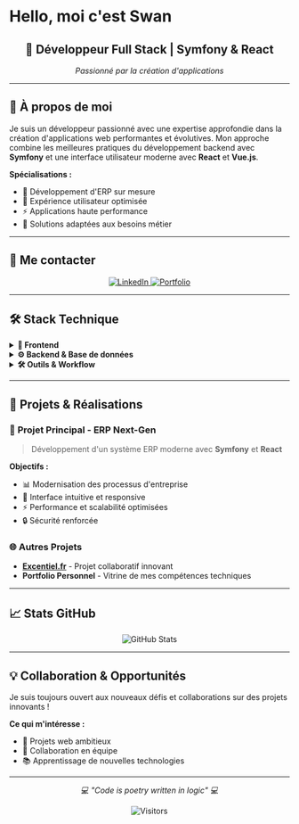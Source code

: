 #  **Hello, moi c'est Swan**

<div align="center">
  <h2>🚀 <strong>Développeur Full Stack</strong> | Symfony & React</h2>
  <p><em>Passionné par la création d'applications</em></p>
</div>

---

## 🎯 **À propos de moi**

Je suis un développeur passionné avec une expertise approfondie dans la création d'applications web performantes et évolutives. Mon approche combine les meilleures pratiques du développement backend avec **Symfony** et une interface utilisateur moderne avec **React** et **Vue.js**.

**Spécialisations :**
- 🏢 Développement d'ERP sur mesure
- 🎨 Expérience utilisateur optimisée
- ⚡ Applications haute performance
- 🔧 Solutions adaptées aux besoins métier

---

## 🤝 **Me contacter**

<p align="center">
  <a href="https://www.linkedin.com/in/swan-daphne-dev-web/" target="_blank">
    <img src="https://img.shields.io/badge/LinkedIn-0077B5?style=for-the-badge&logo=linkedin&logoColor=white" alt="LinkedIn" />
  </a>
  <a href="http://swandaphne.fr" target="_blank">
    <img src="https://img.shields.io/badge/Portfolio-000000?style=for-the-badge&logo=About.me&logoColor=white" alt="Portfolio" />
  </a>
</p>

---

## 🛠️ **Stack Technique**

<details>
<summary><strong>🎨 Frontend</strong></summary>
<br>

![HTML5](https://img.shields.io/badge/HTML5-E34F26?style=for-the-badge&logo=html5&logoColor=white)
![CSS3](https://img.shields.io/badge/CSS3-1572B6?style=for-the-badge&logo=css3&logoColor=white)
![JavaScript](https://img.shields.io/badge/JavaScript-F7DF1E?style=for-the-badge&logo=javascript&logoColor=black)
![TypeScript](https://img.shields.io/badge/TypeScript-007ACC?style=for-the-badge&logo=typescript&logoColor=white)

![React](https://img.shields.io/badge/React-20232A?style=for-the-badge&logo=react&logoColor=61DAFB)
![Vue.js](https://img.shields.io/badge/Vue.js-35495E?style=for-the-badge&logo=vue.js&logoColor=4FC08D)
![Next.js](https://img.shields.io/badge/Next.js-000000?style=for-the-badge&logo=nextdotjs&logoColor=white)
![Angular](https://img.shields.io/badge/Angular-DD0031?style=for-the-badge&logo=angular&logoColor=white)

![TailwindCSS](https://img.shields.io/badge/Tailwind_CSS-38B2AC?style=for-the-badge&logo=tailwind-css&logoColor=white)
![Bootstrap](https://img.shields.io/badge/Bootstrap-563D7C?style=for-the-badge&logo=bootstrap&logoColor=white)

</details>

<details>
<summary><strong>⚙️ Backend & Base de données</strong></summary>
<br>

![PHP](https://img.shields.io/badge/PHP-777BB4?style=for-the-badge&logo=php&logoColor=white)
![Symfony](https://img.shields.io/badge/Symfony-000000?style=for-the-badge&logo=symfony&logoColor=white)
![Python](https://img.shields.io/badge/Python-14354C?style=for-the-badge&logo=python&logoColor=white)
![Swift](https://img.shields.io/badge/Swift-FA7343?style=for-the-badge&logo=swift&logoColor=white)

![MySQL](https://img.shields.io/badge/MySQL-00000F?style=for-the-badge&logo=mysql&logoColor=white)

</details>

<details>
<summary><strong>🛠️ Outils & Workflow</strong></summary>
<br>

![Git](https://img.shields.io/badge/GIT-E44C30?style=for-the-badge&logo=git&logoColor=white)
![Figma](https://img.shields.io/badge/Figma-F24E1E?style=for-the-badge&logo=figma&logoColor=white)
![Photoshop](https://img.shields.io/badge/Adobe%20Photoshop-31A8FF?style=for-the-badge&logo=Adobe%20Photoshop&logoColor=black)

</details>

---

## 🚀 **Projets & Réalisations**

### 💼 **Projet Principal - ERP Next-Gen**
> Développement d'un système ERP moderne avec **Symfony** et **React**

**Objectifs :**
- 📊 Modernisation des processus d'entreprise
- 🔄 Interface intuitive et responsive
- ⚡ Performance et scalabilité optimisées
- 🔒 Sécurité renforcée

### 🌐 **Autres Projets**
- **[Excentiel.fr](http://excentiel.fr)** - Projet collaboratif innovant
- **Portfolio Personnel** - Vitrine de mes compétences techniques

---

## 📈 **Stats GitHub**

<div align="center">
  <img src="https://github-readme-stats.vercel.app/api?username=swan-daphne&show_icons=true&theme=tokyonight" alt="GitHub Stats" />
</div>

---

## 💡 **Collaboration & Opportunités**

Je suis toujours ouvert aux nouveaux défis et collaborations sur des projets innovants !

**Ce qui m'intéresse :**
- 🎯 Projets web ambitieux
- 🤝 Collaboration en équipe
- 📚 Apprentissage de nouvelles technologies

---

<div align="center">
  <p><em>💻 "Code is poetry written in logic" 💻</em></p>
  
  ![Visitors](https://visitor-badge.laobi.icu/badge?page_id=swan-daphne.swan-daphne)
</div>
